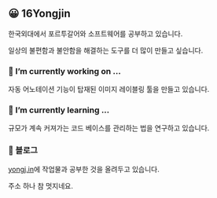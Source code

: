 ## 😀 16Yongjin

한국외대에서 포르투갈어와 소프트웨어를 공부하고 있습니다.

일상의 불편함과 불안함을 해결하는 도구를 더 많이 만들고 싶습니다.

### 🔭 I’m currently working on ...

자동 어노테이션 기능이 탑재된 이미지 레이블링 툴을 만들고 있습니다.

### 🌱 I’m currently learning ...

규모가 계속 커져가는 코드 베이스를 관리하는 법을 연구하고 있습니다.

### 📝 블로그

[yongj.in](https://yongj.in)에 작업물과 공부한 것을 올려두고 있습니다.

주소 하나 참 멋지네요.
